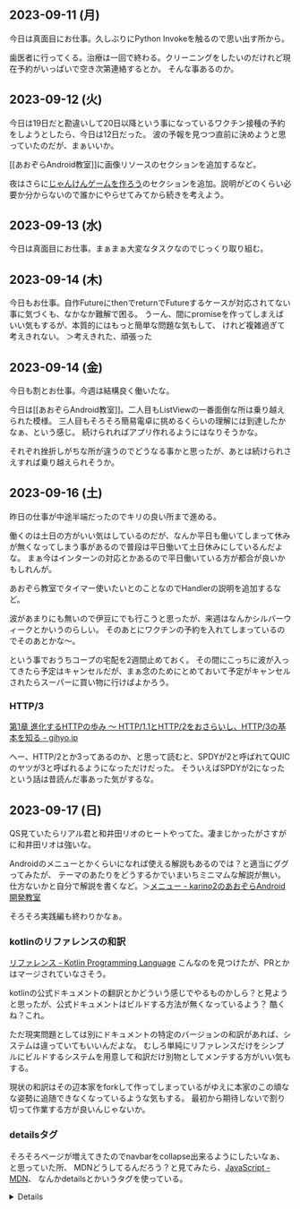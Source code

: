 ## 2023-09-11 (月)

今日は真面目にお仕事。久しぶりにPython Invokeを触るので思い出す所から。

歯医者に行ってくる。治療は一回で終わる。クリーニングをしたいのだけれど現在予約がいっぱいで空き次第連絡するとか。
そんな事あるのか。

## 2023-09-12 (火)

今日は19日だと勘違いして20日以降という事になっているワクチン接種の予約をしようとしたら、今日は12日だった。
波の予報を見つつ直前に決めようと思っていたのだが、まぁいいか。

[[あおぞらAndroid教室]]に画像リソースのセクションを追加するなど。

夜はさらに[じゃんけんゲームを作ろう](https://karino2.github.io/kotlin-lesson/janken_game.html)のセクションを追加。説明がどのくらい必要か分からないので誰かにやらせてみてから続きを考えよう。

## 2023-09-13 (水)

今日は真面目にお仕事。まぁまぁ大変なタスクなのでじっくり取り組む。

## 2023-09-14 (木)

今日もお仕事。自作FutureにthenでreturnでFutureするケースが対応されてない事に気づくも、なかなか難解で困る。
うーん、間にpromiseを作ってしまえばいい気もするが、本質的にはもっと簡単な問題な気もして、
けれど複雑過ぎて考えきれない。
＞考えきれた、頑張った

## 2023-09-14 (金)

今日も割とお仕事。今週は結構良く働いたな。

今日は[[あおぞらAndroid教室]]。二人目もListViewの一番面倒な所は乗り越えられた模様。
三人目もそろそろ簡易電卓に挑めるくらいの理解には到達したかなぁ、という感じ。
続けられればアプリ作れるようにはなりそうかな。

それぞれ挫折しがちな所が違うのでどうなる事かと思ったが、あとは続けられさえすれば乗り越えられそうか。

## 2023-09-16 (土)

昨日の仕事が中途半端だったのでキリの良い所まで進める。

働くのは土日の方がいい気はしているのだが、なんか平日も働いてしまって休みが無くなってしまう事があるので普段は平日働いて土日休みにしているんだよな。
まぁ今はインターンの対応とかあるので平日働いている方が都合が良いかもしれんが。

あおぞら教室でタイマー使いたいとのことなのでHandlerの説明を追加するなど。

波があまりにも無いので伊豆にでも行こうと思ったが、来週はなんかシルバーウィークとかいうのらしい。
そのあとにワクチンの予約を入れてしまっているのでそのあとかな〜。

という事でおうちコープの宅配を2週間止めておく。
その間にこっちに波が入ってきたら予定はキャンセルだが、まぁ念のためにとめておいて予定がキャンセルされたらスーパーに買い物に行けばよかろう。

### HTTP/3

[第1章 進化するHTTPの歩み ～ HTTP/1.1とHTTP/2をおさらいし、HTTP/3の基本を知る - gihyo.jp](https://gihyo.jp/admin/serial/01/http3/0001)

へー、HTTP/2とか3ってあるのか、と思って読むと、SPDYが2と呼ばれてQUICのヤツが3と呼ばれるようになっただけだった。
そういえばSPDYが2になったという話は昔読んだ事あった気がするな。

## 2023-09-17 (日)

QS見ていたらリアル君と和井田リオのヒートやってた。凄まじかったがさすがに和井田リオは強いな。

Androidのメニューとかくらいになれば使える解説もあるのでは？と適当にググってみたが、
テーマのあたりをどうするかでいまいちミニマムな解説が無い。
仕方ないかと自分で解説を書くなど。＞[メニュー - karino2のあおぞらAndroid開発教室](https://karino2.github.io/kotlin-lesson/menu.html)

そろそろ実践編も終わりかなぁ。

### kotlinのリファレンスの和訳

[リファレンス - Kotlin Programming Language](http://dogwood008.github.io/kotlin-web-site-ja/docs/reference/) こんなのを見つけたが、PRとかはマージされていなさそう。

kotlinの公式ドキュメントの翻訳とかどういう感じでやるものかしら？と見ようと思ったが、公式ドキュメントはビルドする方法が無くなっているよう？
酷くね？これ。

ただ現実問題としては別にドキュメントの特定のバージョンの和訳があれば、システムは違っていてもいいんだよな。
むしろ単純にリファレンスだけをシンプルにビルドするシステムを用意して和訳だけ別物としてメンテする方がいい気もする。

現状の和訳はその辺本家をforkして作ってしまっているがゆえに本家のこの頑なな姿勢に追随できなくなっているような気もする。
最初から期待しないで割り切って作業する方が良いんじゃないか。

### detailsタグ

そろそろページが増えてきたのでnavbarをcollapse出来るようにしたいなぁ、と思っていた所、
MDNどうしてるんだろう？と見てみたら、[JavaScript - MDN](https://developer.mozilla.org/en-US/docs/Web/JavaScript)、
なんかdetailsとかいうタグを使っている。

[<details>: The Details disclosure element - HTML: HyperText Markup Language - MDN](https://developer.mozilla.org/en-US/docs/Web/HTML/Element/details)

おぉ、いいじゃん。これこれ。

とomo先生に言ったら「わたくしが実装しました」とか言われる。いい仕事してるじゃん！

### 静的サイトジェネレータめぐり

結局ローカルでいろいろとビルドして生成するなら、ローカルでhtmlを生成するもっとシンプルなシステムで良いのでは無いか、という気はしていた。

で、11tyを見ていたら、なんかこれでいいんじゃないか、という気分になる。＞[[11ty]]

ググっていたらAstroというのも見かける。＞[Getting Started 🚀 Astro Documentation](https://docs.astro.build/en/getting-started/)

デフォルトのサイトはこっちの方がおしゃれで好みだが、システムはなんか好きになれないな。

それにしてもサイトジェネレータでググると作ってみましたというページだけが引っかかるの、どうにかならんのかねぇ。
実際に使ってみての感想とかを見たいんだが。

### Re: kyanny's blog

[■ - @kyanny's blog](https://blog.kyanny.me/entry/2023/09/18/000158) めちゃ分かる。

## 2023-09-18 (月)

久しぶりにウィンドサーフィンに行く。ウォータースタートで立ち泳ぎをしていたら足を切ってしまう。ぐぬぬ。
まぁ下手にはなっているが、割と楽しめるな。波が無い時はウィンドやるのもいいかもしれん。

[[11ty]]を少しいじってみる。今の所ファイルパスからFront Matterの中身を取る以外はだいたいやりたい事は出来てるかな。
ただドキュメントの出来がいまいちだな。

なんかあんまりデフォルトで頑張らずにnodeで拡張というかカスタムデータ作っていくのが良い気がしてきた。

## 2023-09-19 (火)

昨日切った足が思ったより痛い。ぐぬぬ。一晩でもう普通に行動出来るようになると思ったが甘かったか。
まぁ2〜3日で治りそうな程度ではあるので大人しく過ごそう。

VSCode, MacのcppdbgでDEBUG CONSOLEに日本語を出すと文字化けするな。externalConsoleなら平気なんだが。以下を指定してみたがダメ。

```
           "environment": [{"name":"LANG", "value":"ja_JP.UTF-8"}],
 ```

仕方ないので日本語みたい時はexternalConsoleをtrueにする事に。

その関連で調べていて、luanch.jsonで以下のオプションで起動時にDEBUG CONSOLEをアクティブにする事に成功。

```
     "internalConsoleOptions": "openOnSessionStart",
```

## 2023-09-20 (水)

kotlinのリファレンスの和訳をforkして続きを書くか、と元の訳者に連絡を入れた所、githubのオーナー上げてもいいよ？と言われるなど。
確かにせっかくすでにある程度認知されているので、それ一つの方が混乱は少ないか。
そこまで長期間取り組む気も無いけれど、現時点ですでにメンテされていないものなので、もらっておくかなぁ。

なんか複数メンテナみたいなのが居たら一番いいんだけどね。
でもこういう感じでバトンリレーみたいにたまに気が向いた人がアップデートするというのを渡していくでもいいかな、と思っている。

数日前にウィンドで怪我した所が、かさぶたで塞がりそうな塞がら無さそうな感じでたまに血が出る。
やっぱ絆創膏無しの方がかさぶたにはなりやすいよなぁ。